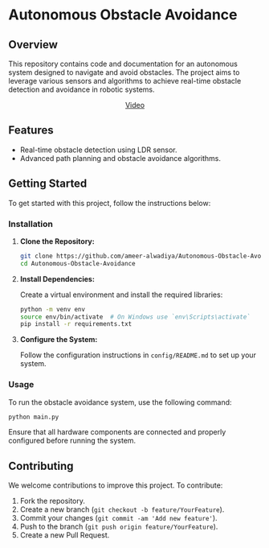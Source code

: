 # Autonomous Obstacle Avoidance

## Overview

This repository contains code and documentation for an autonomous system designed to navigate and avoid obstacles. The project aims to leverage various sensors and algorithms to achieve real-time obstacle detection and avoidance in robotic systems.



<div align="center">

  [Video](https://github.com/user-attachments/assets/52a6abfc-fd9b-45b4-84a7-0dca646f4b53)

</div>


## Features

- Real-time obstacle detection using LDR sensor.
- Advanced path planning and obstacle avoidance algorithms.

## Getting Started

To get started with this project, follow the instructions below:

### Installation

1. **Clone the Repository:**

   ```bash
   git clone https://github.com/ameer-alwadiya/Autonomous-Obstacle-Avoidance.git
   cd Autonomous-Obstacle-Avoidance
   ```

2. **Install Dependencies:**

   Create a virtual environment and install the required libraries:

   ```bash
   python -m venv env
   source env/bin/activate  # On Windows use `env\Scripts\activate`
   pip install -r requirements.txt
   ```

3. **Configure the System:**

   Follow the configuration instructions in `config/README.md` to set up your system.

### Usage

To run the obstacle avoidance system, use the following command:

```bash
python main.py
```

Ensure that all hardware components are connected and properly configured before running the system.

## Contributing

We welcome contributions to improve this project. To contribute:

1. Fork the repository.
2. Create a new branch (`git checkout -b feature/YourFeature`).
3. Commit your changes (`git commit -am 'Add new feature'`).
4. Push to the branch (`git push origin feature/YourFeature`).
5. Create a new Pull Request.


